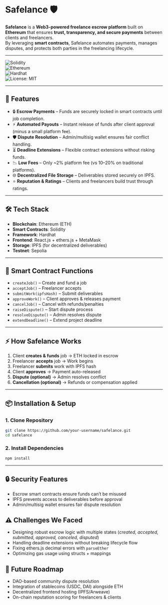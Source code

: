 # Safelance 🛡️

**Safelance** is a **Web3-powered freelance escrow platform** built on **Ethereum** that ensures **trust, transparency, and secure payments** between clients and freelancers.  
By leveraging **smart contracts**, Safelance automates payments, manages disputes, and protects both parties in the freelancing lifecycle.  

---

![Solidity](https://img.shields.io/badge/Solidity-^0.8.19-363636?logo=solidity)  
![Ethereum](https://img.shields.io/badge/Ethereum-ETH-3C3C3D?logo=ethereum)  
![Hardhat](https://img.shields.io/badge/Hardhat-Eth%20Dev-yellow?logo=hardhat)  
![License: MIT](https://img.shields.io/badge/License-MIT-green.svg)

---

## 🚀 Features

- 🔒 **Escrow Payments** – Funds are securely locked in smart contracts until job completion.  
- ⚡ **Automated Payouts** – Instant release of funds after client approval (minus a small platform fee).  
- 🛡️ **Dispute Resolution** – Admin/multisig wallet ensures fair conflict handling.  
- ⏳ **Deadline Extensions** – Flexible contract extensions without risking funds.  
- 📉 **Low Fees** – Only ~2% platform fee (vs 10–20% on traditional platforms).  
- 🌐 **Decentralized File Storage** – Deliverables stored securely on IPFS.  
- ⭐ **Reputation & Ratings** – Clients and freelancers build trust through ratings.  

---

## 🛠️ Tech Stack

- **Blockchain**: Ethereum (ETH)  
- **Smart Contracts**: Solidity  
- **Framework**: Hardhat  
- **Frontend**: React.js + ethers.js + MetaMask  
- **Storage**: IPFS (for decentralized deliverables)  
- **Testnet**: Sepolia  

---

## 📂 Smart Contract Functions

- `createJob()` – Create and fund a job  
- `acceptJob()` – Freelancer accepts  
- `submitWork(ipfsHash)` – Submit deliverables  
- `approveWork()` – Client approves & releases payment  
- `cancelJob()` – Cancel with refunds/penalties  
- `raiseDispute()` – Start dispute process  
- `resolveDispute()` – Admin resolves dispute  
- `extendDeadline()` – Extend project deadline  

---

## ⚡ How Safelance Works

1. Client **creates & funds** job → ETH locked in escrow  
2. Freelancer **accepts** job → Work begins  
3. Freelancer **submits** work with IPFS hash  
4. Client **approves** → Payment auto-released  
5. **Dispute (optional)** → Admin resolves conflict  
6. **Cancellation (optional)** → Refunds or compensation applied  

---

## 📦 Installation & Setup

### 1. Clone Repository
```bash
git clone https://github.com/your-username/safelance.git
cd safelance
```
### 2. Install Dependencies
```bash
npm install
```
---

## 🔒 Security Features
- Escrow smart contracts ensure funds can’t be misused  
- IPFS prevents access to deliverables before approval  
- Admin/multisig wallet ensures fair dispute resolution  

## ⚠️ Challenges We Faced
- Designing robust escrow logic with multiple states (*created, accepted, submitted, approved, canceled, disputed*)  
- Handling deadline extensions without breaking lifecycle flow  
- Fixing ethers.js decimal errors with `parseEther`  
- Optimizing gas usage using structs + mappings  

## 📌 Future Roadmap
- DAO-based community dispute resolution  
- Integration of stablecoins (USDC, DAI) alongside ETH  
- Decentralized frontend hosting (IPFS/Arweave)  
- On-chain reputation scoring for freelancers & clients  
